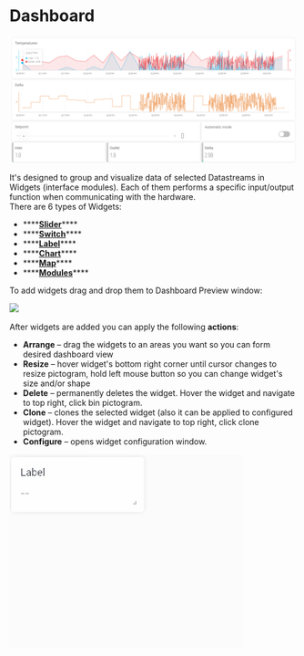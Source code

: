 # Dashboard

![](../../../../.gitbook/assets/dashboard.png)

It's designed to group and visualize data of selected Datastreams in Widgets \(interface modules\). Each of them performs a specific input/output function when communicating with the hardware.   
There are 6 types of Widgets:

* \*\*\*\*[**Slider**](slider.md)\*\*\*\*
* \*\*\*\*[**Switch**](switch.md)\*\*\*\*
* \*\*\*\*[**Label**](label.md)\*\*\*\*
* \*\*\*\*[**Chart**](chart.md)\*\*\*\*
* \*\*\*\*[**Map**](map.md)\*\*\*\*
* \*\*\*\*[**Modules**](modules.md)\*\*\*\*

To add widgets drag and drop them to Dashboard Preview window:

![](../../../../.gitbook/assets/add_widgets.gif)

After widgets are added you can apply the following **actions**:

* **Arrange** – drag the widgets to an areas you want so you can form desired dashboard view
* **Resize** – hover widget's bottom right corner until cursor changes to resize pictogram, hold left mouse button so you can change widget's size and/or shape
* **Delete** – permanently deletes the widget. Hover the widget and navigate to top right, click bin pictogram.
* **Clone** – clones the selected widget \(also it can be applied to configured widget\). Hover the widget and navigate to top right, click clone pictogram.
* **Configure** – opens widget configuration window. 

![](../../../../.gitbook/assets/widget_ext_actions.gif)

